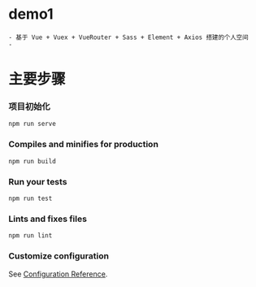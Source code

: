 # demo1
```
- 基于 Vue + Vuex + VueRouter + Sass + Element + Axios 搭建的个人空间
- 
```
# 主要步骤
### 项目初始化
```
npm run serve
```

### Compiles and minifies for production
```
npm run build
```

### Run your tests
```
npm run test
```

### Lints and fixes files
```
npm run lint
```

### Customize configuration
See [Configuration Reference](https://cli.vuejs.org/config/).
